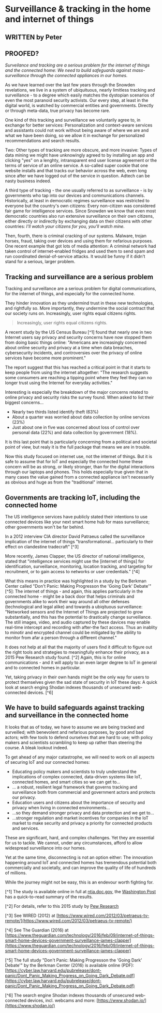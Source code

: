 # Surveillance & tracking in the home and internet of things

## WRITTEN by Peter
## PROOFED?

*Surveilance and tracking are a serious problem for the internet of things and the connected home: We need to build safeguards against mass-surveillance through the connected appliances in our homes.*

As we have learned over the last few years through the Snowden revelations, we live in a system of ubiquituous, nearly limitless tracking and surveillance - to a degree which easily matches the dystopian scenarios of even the most paranoid security activists. Our every step, at least in the digital world, is watched by commercial entities and governments. Directly or through meta-data, true privacy has become rare.

One kind of this tracking and surveillance we voluntarily agree to, in exchange for better services: Personalization and context-aware services and assistants could not work without being aware of where we are and what we have been doing, so we allow it in exchange for personalized recommendations and search results.

Two: Other types of tracking are more obscure, and more invasive: Types of data mining we might have unknowingly agreed to by installing an app and clicking "yes" on a lenghty, intransparent end user license agreement or the terms of service of an online service. A so-called super cookie that one website installs and that tracks our behavior across the web, even long since after we have logged out of the service in question. Adtech can be nasty business indeed.

A third type of tracking - the one usually referred to as surveillance - is by governments who tap into our devices and communications channels. Historically, at least in democratic regimes surveillance was restricted to everyone but the country's own citizens: Every non-citizen was considered fair game for intelligence services. Since Snowden we know that even most democratic countries also run extensive surveillance on their own citizens, either directly or indirectly by exchanging data on their citizens with other countries: *I'll watch your citizens for you, you'll watch mine.*

Then, fourth, there is criminal cracking of our systems. Malware, trojan horses, fraud, taking over devices and using them for nefarious purposes. One recent example that got lots of media attention: A criminal network had taken control of internet-enabled fridges and used them to send spam and run coordinated denial-of-service attacks. It would be funny if it didn't stand for a serious, larger problem.

## Tracking and surveillance are a serious problem

Tracking and surveillance are a serious problem for digital communications, for the internet of things, and especially for the connected home.

They hinder innovation as they undermind trust in these new technologies, and rightfully so. More importantly, they undermine the social contract that our society runs on. Increasingly, user rights equal citizens rights.

> Increasingly, user rights equal citizens rights.

A recent study by the US Census Bureau [^1] found that nearly one in two Internet users say privacy and security concerns have now stopped them from doing basic things online: "Americans are increasingly concerned about online security and privacy at a time when data breaches, cybersecurity incidents, and controversies over the privacy of online services have become more prominent."

The report suggest that this has reached a critical point in that it starts to keep people from using the internet altogether: "The research suggests some consumers are reaching a tipping point where they feel they can no longer trust using the Internet for everyday activities."

Interesting is especially the breakdown of the major concerns related to online privacy and security risks the survey found. When asked to list their biggest concerns...

- Nearly two thirds listed identify theft (63%)
- About a quarter was worried about data collection by online services (23%)
- Just about one in five was concerned about loss of control over personal data (22%) and data collection by government (18%).

It is this last point that is particularly concerning from a political and societal point of view, but realy it is the full package that means we are in trouble.

Now this study focused on internet use, not the internet of things. But it is safe to assume that for IoT and especially the connected home these concern will be as strong, or likely stronger, than for the digital interactions through our laptops and phones. This holds especially true given that in many cases the value gained from a connected appliance isn't necessarily as obvious and huge as from the "traditional" internet.

## Governments are tracking IoT, including the connected home

The US intelligence services have publicly stated their intentions to use connected devices like your next smart home hub for mass surveillance; other governments won't be far behind.

In a 2012 interview CIA director David Patraeus called the surveillance implication of the internet of things "transformational... particularly to their effect on clandestine tradecraft" [^3]

More recently, James Clapper, the US director of national intelligence, stated that "intelligence services might use the [internet of things] for identification, surveillance, monitoring, location tracking, and targeting for recruitment, or to gain access to networks or user credentials." [^4]

What this means in practice was highlighted in a study by the Berkman Center called "Don't Panic: Making Progresson the 'Going Dark' Debate'" [^5]: The internet of things - and again, this applies particularly in the connected home - might be a back door that helps criminals and governments alike to work their way around all other defenses (technological and legal alike) and towards a ubiqituous surveillance: "Networked sensors and the Internet of Things are projected to grow substantially, and this has the potential to drastically change surveillance. The still images, video, and audio captured by these davices may enable real-time intercept and recording with after-the fact access. Thus an inablity to minotir and encrypted channel could be mitigated by the ability to monitor from afar a person through a different channel."

It does not help at all that the majority of users find it difficult to figure out the right tools and strategies to meaningfully enhance their privacy, as a 2015 Pew Research study found. [^2] Again, this is for online communications - and it will apply to an even larger degree to IoT in general and to connected homes in particular. 

Yet, taking privacy in their own hands might be the only way for users to protect themselves given the sad state of security in IoT these days: A quick look at search enging Shodan indexes thousands of unsecured web-connected devices. [^6]

## We have to build safeguards against tracking and surveillance in the connected home

It looks that as of today, we have to assume we are being tracked and surveilled; with benevolent and nefarious purposes, by good and bad actors; with few tools to defend ourselves that are hard to use; with policy makers and scientists scrambling to keep up rather than steering the course. A bleak lookout indeed.

To get ahead of any major catastrophe, we will need to work on all aspects of securing IoT and our connected homes:

- Educating policy makers and scientists to truly understand the implications of complex connected, data-driven systems like IoT, connected homes, and smart cities so we can get to...
- ... a robust, resilient legal framework that governs tracking and surveillance both from commercial and government actors and protects our privacy.
- Education users and citizens about the importance of security and privacy when living in connected environments...
- ...so they demand stronger privacy and data protection and we get to...
- ...stronger regulation and market incentives for companies in the IoT market to make security and privacy a priority for connected products and services.

These are significant, hard, and complex challenges. Yet they are essential for us to tackle. We cannot, under any circumstances, afford to allow widespread surveillance into our homes.

Yet at the same time, disconnecting is not an option either: The innovation happening around IoT and connected homes has tremendous potential both commercially and societally, and can improve the quality of life of hundreds of millions.

While the journey might not be easy, this is an endevour worth fighting for.



[^1] The study is available online in full at [ntia.doc.gov](https://www.ntia.doc.gov/blog/2016/lack-trust-internet-privacy-and-security-may-deter-economic-and-other-online-activities), the [Washington Post](https://www.washingtonpost.com/news/the-switch/wp/2016/05/13/new-government-data-shows-a-staggering-number-of-americans-have-stopped-basic-online-activities/) has a quick-to-read summary of the results.

[^2] For details, refer to this 2015 study by [Pew Research](http://www.pewresearch.org/fact-tank/2015/04/14/why-some-americans-have-not-changed-their-privacy-and-security-behaviors/)

[^3] See WIRED (2012) at [https://www.wired.com/2012/03/petraeus-tv-remote/](https://www.wired.com/2012/03/petraeus-tv-remote/)

[^4] See The Guardian (2016) at [https://www.theguardian.com/technology/2016/feb/09/internet-of-things-smart-home-devices-government-surveillance-james-clapper](https://www.theguardian.com/technology/2016/feb/09/internet-of-things-smart-home-devices-government-surveillance-james-clapper)

[^5] The full study "Don't Panic: Making Progresson the 'Going Dark' Debate'" by the Berkman Center (2016) is available online (PDF): [https://cyber.law.harvard.edu/pubrelease/dont-panic/Dont_Panic_Making_Progress_on_Going_Dark_Debate.pdf](https://cyber.law.harvard.edu/pubrelease/dont-panic/Dont_Panic_Making_Progress_on_Going_Dark_Debate.pdf)

[^6] The search engine Shodan indexes thousands of unsecured web-connected devices, incl. webcams and more: [https://www.shodan.io/](https://www.shodan.io/)



